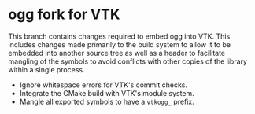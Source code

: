 # ogg fork for VTK

This branch contains changes required to embed ogg into VTK. This
includes changes made primarily to the build system to allow it to be embedded
into another source tree as well as a header to facilitate mangling of the
symbols to avoid conflicts with other copies of the library within a single
process.

  * Ignore whitespace errors for VTK's commit checks.
  * Integrate the CMake build with VTK's module system.
  * Mangle all exported symbols to have a `vtkogg_` prefix.

